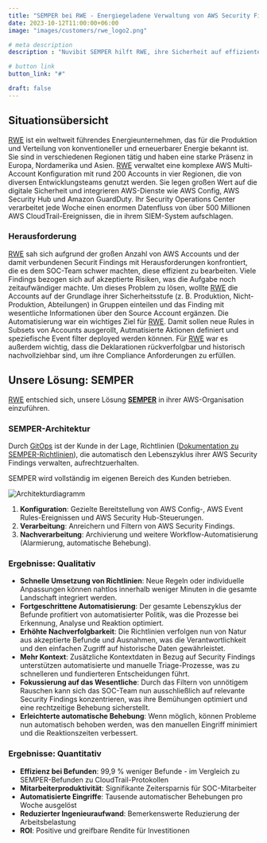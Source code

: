 ```yaml
---
title: "SEMPER bei RWE - Energiegeladene Verwaltung von AWS Security Findings"
date: 2023-10-12T11:00:00+06:00
image: "images/customers/rwe_logo2.png"

# meta description
description : "Nuvibit SEMPER hilft RWE, ihre Sicherheit auf effiziente Weise zu verwalten."

# button link
button_link: "#"

draft: false
---
```


## Situationsübersicht

[RWE](https://https://www.rwe.com//) ist ein weltweit führendes Energieunternehmen, das für die Produktion und Verteilung von konventioneller und erneuerbarer Energie bekannt ist. Sie sind in verschiedenen Regionen tätig und haben eine starke Präsenz in Europa, Nordamerika und Asien. [RWE](https://https://www.rwe.com//) verwaltet eine komplexe AWS Multi-Account Konfiguration mit rund 200 Accounts in vier Regionen, die von diversen Entwicklungsteams genutzt werden. Sie legen großen Wert auf die digitale Sicherheit und integrieren AWS-Dienste wie AWS Config, AWS Security Hub und Amazon GuardDuty. Ihr Security Operations Center verarbeitet jede Woche einen enormen Datenfluss von über 500 Millionen AWS CloudTrail-Ereignissen, die in ihrem SIEM-System aufschlagen.

### Herausforderung

[RWE](https://https://www.rwe.com//) sah sich aufgrund der großen Anzahl von AWS Accounts und der damit verbundenen Securit Findings mit Herausforderungen konfrontiert, die es dem SOC-Team schwer machten, diese effizient zu bearbeiten. Viele Findings bezogen sich auf akzeptierte Risiken, was die Aufgabe noch zeitaufwändiger machte. Um dieses Problem zu lösen, wollte [RWE](https://https://www.rwe.com//) die Accounts auf der Grundlage ihrer Sicherheitsstufe (z. B. Produktion, Nicht-Produktion, Abteilungen) in Gruppen einteilen und das Finding mit wesentliche Informationen über den Source Account ergänzen. Die Automatisierung war ein wichtiges Ziel für [RWE](https://https://www.rwe.com//). Damit sollen neue Rules in Subsets von Accounts ausgerollt, Autmatisierte Aktionen definiert und speziefische Event filter deployed werden können. Für [RWE](https://https://www.rwe.com//) war es außerdem wichtig, dass die Deklarationen rückverfolgbar und historisch nachvollziehbar sind, um ihre Compliance Anforderungen zu erfüllen.

## Unsere Lösung: SEMPER

[RWE](https://https://www.rwe.com//) entschied sich, unsere Lösung **[SEMPER](/solutions/semper 'Produktseite!')** in ihrer AWS-Organisation einzuführen.

### SEMPER-Architektur

Durch [GitOps](faq/#gitops 'Was ist GitOps?') ist der Kunde in der Lage, Richtlinien ([Dokumentation zu SEMPER-Richtlinien](https://github.com/nuvibit/semper-policy-repo-sample/wiki/10-SEMPER-Policies)), die automatisch den Lebenszyklus ihrer AWS Security Findings verwalten, aufrechtzuerhalten.

SEMPER wird vollständig im eigenen Bereich des Kunden betrieben.

![Architekturdiagramm](images/solutions/SEMPER-Flow.png)

1. **Konfiguration**: Gezielte Bereitstellung von AWS Config-, AWS Event Rules-Ereignissen und AWS Security Hub-Steuerungen.
2. **Verarbeitung**: Anreichern und Filtern von AWS Security Findings.
3. **Nachverarbeitung**: Archivierung und weitere Workflow-Automatisierung (Alarmierung, automatische Behebung).

### Ergebnisse: Qualitativ

- **Schnelle Umsetzung von Richtlinien**: Neue Regeln oder individuelle Anpassungen können nahtlos innerhalb weniger Minuten in die gesamte Landschaft integriert werden.
- **Fortgeschrittene Automatisierung**: Der gesamte Lebenszyklus der Befunde profitiert von automatisierter Politik, was die Prozesse bei Erkennung, Analyse und Reaktion optimiert.
- **Erhöhte Nachverfolgbarkeit**: Die Richtlinien verfolgen nun von Natur aus akzeptierte Befunde und Ausnahmen, was die Verantwortlichkeit und den einfachen Zugriff auf historische Daten gewährleistet.
- **Mehr Kontext**: Zusätzliche Kontextdaten in Bezug auf Security Findings unterstützen automatisierte und manuelle Triage-Prozesse, was zu schnelleren und fundierteren Entscheidungen führt.
- **Fokussierung auf das Wesentliche**: Durch das Filtern von unnötigem Rauschen kann sich das SOC-Team nun ausschließlich auf relevante Security Findings konzentrieren, was ihre Bemühungen optimiert und eine rechtzeitige Behebung sicherstellt.
- **Erleichterte automatische Behebung**: Wenn möglich, können Probleme nun automatisch behoben werden, was den manuellen Eingriff minimiert und die Reaktionszeiten verbessert.

### Ergebnisse: Quantitativ

- **Effizienz bei Befunden**: 99,9 % weniger Befunde - im Vergleich zu SEMPER-Befunden zu CloudTrail-Protokollen
- **Mitarbeiterproduktivität**: Signifikante Zeitersparnis für SOC-Mitarbeiter
- **Automatisierte Eingriffe**: Tausende automatischer Behebungen pro Woche ausgelöst
- **Reduzierter Ingenieuraufwand**: Bemerkenswerte Reduzierung der Arbeitsbelastung
- **ROI**: Positive und greifbare Rendite für Investitionen
